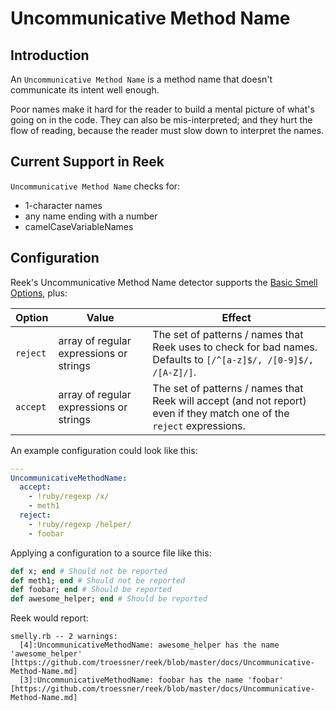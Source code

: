 # Uncommunicative Method Name

## Introduction

An `Uncommunicative Method Name` is a method name that doesn't communicate its intent well enough.

Poor names make it hard for the reader to build a mental picture of what's going on in the code. They can also be mis-interpreted; and they hurt the flow of reading, because the reader must slow down to interpret the names.

## Current Support in Reek

`Uncommunicative Method Name` checks for:

* 1-character names
* any name ending with a number
* camelCaseVariableNames

## Configuration

Reek's Uncommunicative Method Name detector supports the [Basic Smell Options](Basic-Smell-Options.md), plus:

| Option         | Value       | Effect  |
| ---------------|-------------|---------|
| `reject` | array of regular expressions or strings | The set of patterns / names that Reek uses to check for bad names. Defaults to `[/^[a-z]$/, /[0-9]$/, /[A-Z]/]`. |
| `accept` | array of regular expressions or strings | The set of patterns / names that Reek will accept (and not report) even if they match one of the `reject` expressions. |

An example configuration could look like this:

```Yaml
---
UncommunicativeMethodName:
  accept:
    - !ruby/regexp /x/
    - meth1
  reject:
    - !ruby/regexp /helper/
    - foobar
```

Applying a configuration to a source file like this:

```Ruby
def x; end # Should not be reported
def meth1; end # Should not be reported
def foobar; end # Should be reported
def awesome_helper; end # Should be reported
```

Reek would report:

```
smelly.rb -- 2 warnings:
  [4]:UncommunicativeMethodName: awesome_helper has the name 'awesome_helper' [https://github.com/troessner/reek/blob/master/docs/Uncommunicative-Method-Name.md]
  [3]:UncommunicativeMethodName: foobar has the name 'foobar' [https://github.com/troessner/reek/blob/master/docs/Uncommunicative-Method-Name.md]
```
